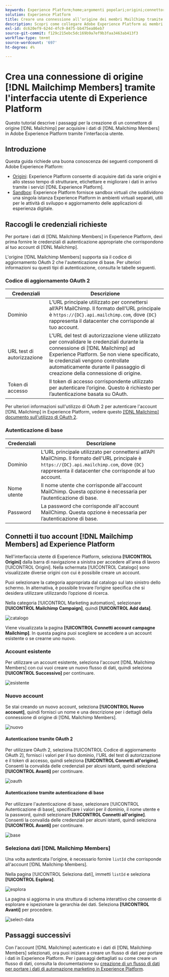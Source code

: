 ```yaml
---
keywords: Experience Platform;home;argomenti popolari;origini;connettori;source connectors;sources sdk;sdk;SDK
solution: Experience Platform
title: Creare una connessione all’origine dei membri MailChimp tramite l’interfaccia utente di Experience Platform
description: Scopri come collegare Adobe Experience Platform ai membri MailChimp tramite l’interfaccia utente di Experience Platform.
exl-id: dc620ef9-624d-4fc9-8475-bb475ea86eb7
source-git-commit: f129c215ebc5dc169b9a7ef9b3faa3463ab413f3
workflow-type: tm+mt
source-wordcount: '697'
ht-degree: 4%

---
```


# Crea una connessione di origine [!DNL Mailchimp Members] tramite l&#39;interfaccia utente di Experience Platform

Questo tutorial descrive i passaggi per la creazione di un connettore di origine [!DNL Mailchimp] per acquisire i dati di [!DNL Mailchimp Members] in Adobe Experience Platform tramite l&#39;interfaccia utente.

## Introduzione

Questa guida richiede una buona conoscenza dei seguenti componenti di Adobe Experience Platform:

* [Origini](../../../../home.md): Experience Platform consente di acquisire dati da varie origini e allo stesso tempo di strutturare, etichettare e migliorare i dati in arrivo tramite i servizi [!DNL Experience Platform].
* [Sandbox](../../../../../sandboxes/home.md): Experience Platform fornisce sandbox virtuali che suddividono una singola istanza Experience Platform in ambienti virtuali separati, utili per le attività di sviluppo e aggiornamento delle applicazioni di esperienza digitale.

## Raccogli le credenziali richieste

Per portare i dati di [!DNL Mailchimp Members] in Experience Platform, devi prima fornire le credenziali di autenticazione appropriate che corrispondono al tuo account di [!DNL Mailchimp].

L&#39;origine [!DNL Mailchimp Members] supporta sia il codice di aggiornamento OAuth 2 che l&#39;autenticazione di base. Per ulteriori informazioni su questi tipi di autenticazione, consulta le tabelle seguenti.

### Codice di aggiornamento OAuth 2

| Credenziali | Descrizione |
| --- | --- |
| Dominio | L’URL principale utilizzato per connettersi all’API MailChimp. Il formato dell&#39;URL principale è `https://{DC}.api.mailchimp.com`, dove `{DC}` rappresenta il datacenter che corrisponde al tuo account. |
| URL test di autorizzazione | L&#39;URL del test di autorizzazione viene utilizzato per convalidare le credenziali durante la connessione di [!DNL Mailchimp] ad Experience Platform. Se non viene specificato, le credenziali vengono controllate automaticamente durante il passaggio di creazione della connessione di origine. |
| Token di accesso | Il token di accesso corrispondente utilizzato per autenticare l’origine. Questo è richiesto per l’autenticazione basata su OAuth. |

Per ulteriori informazioni sull&#39;utilizzo di OAuth 2 per autenticare l&#39;account [!DNL Mailchimp] in Experience Platform, vedere questo [[!DNL Mailchimp] documento sull&#39;utilizzo di OAuth 2](https://mailchimp.com/developer/marketing/guides/access-user-data-oauth-2/).

### Autenticazione di base

| Credenziali | Descrizione |
| --- | --- |
| Dominio | L’URL principale utilizzato per connettersi all’API MailChimp. Il formato dell&#39;URL principale è `https://{DC}.api.mailchimp.com`, dove `{DC}` rappresenta il datacenter che corrisponde al tuo account. |
| Nome utente | Il nome utente che corrisponde all&#39;account MailChimp. Questa opzione è necessaria per l’autenticazione di base. |
| Password | La password che corrisponde all&#39;account MailChimp. Questa opzione è necessaria per l’autenticazione di base. |

## Connetti il tuo account [!DNL Mailchimp Members] ad Experience Platform

Nell&#39;interfaccia utente di Experience Platform, seleziona **[!UICONTROL Origini]** dalla barra di navigazione a sinistra per accedere all&#39;area di lavoro [!UICONTROL Origini]. Nella schermata [!UICONTROL Catalogo] sono visualizzate diverse origini con cui è possibile creare un account.

Puoi selezionare la categoria appropriata dal catalogo sul lato sinistro dello schermo. In alternativa, è possibile trovare l’origine specifica che si desidera utilizzare utilizzando l’opzione di ricerca.

Nella categoria [!UICONTROL Marketing automation], selezionare **[!UICONTROL Mailchimp Campaign]**, quindi **[!UICONTROL Add data]**.

![catalogo](../../../../images/tutorials/create/mailchimp-members/catalog.png)

Viene visualizzata la pagina **[!UICONTROL Connetti account campagne Mailchimp]**. In questa pagina puoi scegliere se accedere a un account esistente o se crearne uno nuovo.

### Account esistente

Per utilizzare un account esistente, seleziona l&#39;account [!DNL Mailchimp Members] con cui vuoi creare un nuovo flusso di dati, quindi seleziona **[!UICONTROL Successivo]** per continuare.

![esistente](../../../../images/tutorials/create/mailchimp-members/existing.png)

### Nuovo account

Se stai creando un nuovo account, seleziona **[!UICONTROL Nuovo account]**, quindi fornisci un nome e una descrizione per i dettagli della connessione di origine di [!DNL Mailchimp Members].

![nuovo](../../../../images/tutorials/create/mailchimp-members/new.png)


#### Autenticazione tramite OAuth 2

Per utilizzare OAuth 2, seleziona [!UICONTROL Codice di aggiornamento OAuth 2], fornisci i valori per il tuo dominio, l&#39;URL del test di autorizzazione e il token di accesso, quindi seleziona **[!UICONTROL Connetti all&#39;origine]**. Consenti la convalida delle credenziali per alcuni istanti, quindi seleziona **[!UICONTROL Avanti]** per continuare.

![oauth](../../../../images/tutorials/create/mailchimp-members/oauth.png)

#### Autenticazione tramite autenticazione di base

Per utilizzare l&#39;autenticazione di base, selezionare [!UICONTROL Autenticazione di base], specificare i valori per il dominio, il nome utente e la password, quindi selezionare **[!UICONTROL Connetti all&#39;origine]**. Consenti la convalida delle credenziali per alcuni istanti, quindi seleziona **[!UICONTROL Avanti]** per continuare.

![base](../../../../images/tutorials/create/mailchimp-members/basic.png)

### Seleziona dati [!DNL Mailchimp Members]

Una volta autenticata l&#39;origine, è necessario fornire `listId` che corrisponde all&#39;account [!DNL Mailchimp Members].

Nella pagina [!UICONTROL Seleziona dati], immetti `listId` e seleziona **[!UICONTROL Esplora]**.

![esplora](../../../../images/tutorials/create/mailchimp-members/explore.png)

La pagina si aggiorna in una struttura di schema interattivo che consente di esplorare e ispezionare la gerarchia dei dati. Seleziona **[!UICONTROL Avanti]** per procedere.

![select-data](../../../../images/tutorials/create/mailchimp-members/select-data.png)

## Passaggi successivi

Con l&#39;account [!DNL Mailchimp] autenticato e i dati di [!DNL Mailchimp Members] selezionati, ora puoi iniziare a creare un flusso di dati per portare i dati in Experience Platform. Per i passaggi dettagliati su come creare un flusso di dati, consulta la documentazione su [creazione di un flusso di dati per portare i dati di automazione marketing in Experience Platform](../../dataflow/marketing-automation.md).
